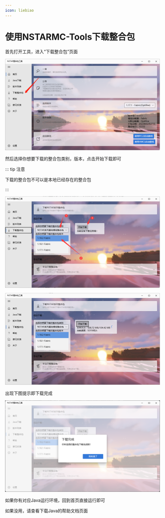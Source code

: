 ```yaml
---
icon: liebiao
---
```

# 使用NSTARMC-Tools下载整合包

首先打开工具，进入“下载整合包”页面

![image-20220313113415850](./download_pack.assets/image-20220313113415850.png)

然后选择你想要下载的整合包类别，版本，点击开始下载即可

::: tip 注意

下载的整合包不可以是本地已经存在的整合包

:::

![image-20220313113551697](./download_pack.assets/image-20220313113551697.png)

![image-20220313113643482](./download_pack.assets/image-20220313113643482.png)

出现下图提示即下载完成

![image-20220313113811206](./download_pack.assets/image-20220313113811206.png)

如果你有对应Java运行环境，回到首页直接运行即可

如果没用，请查看下载Java的帮助文档页面